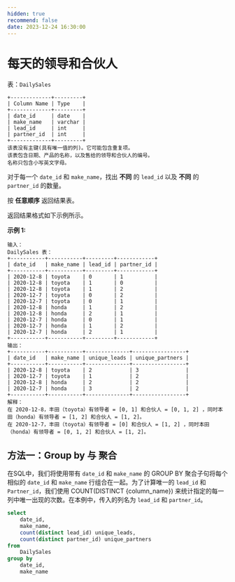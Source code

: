 ```yaml
---
hidden: true
recommend: false
date: 2023-12-24 16:30:00
---
```


# 每天的领导和合伙人

表：`DailySales`

```
+-------------+---------+
| Column Name | Type    |
+-------------+---------+
| date_id     | date    |
| make_name   | varchar |
| lead_id     | int     |
| partner_id  | int     |
+-------------+---------+
该表没有主键(具有唯一值的列)。它可能包含重复项。
该表包含日期、产品的名称，以及售给的领导和合伙人的编号。
名称只包含小写英文字母。
```

 

对于每一个 `date_id` 和 `make_name`，找出 **不同** 的 `lead_id` 以及 **不同** 的 `partner_id` 的数量。

按 **任意顺序** 返回结果表。

返回结果格式如下示例所示。

 

**示例 1:**

```
输入：
DailySales 表：
+-----------+-----------+---------+------------+
| date_id   | make_name | lead_id | partner_id |
+-----------+-----------+---------+------------+
| 2020-12-8 | toyota    | 0       | 1          |
| 2020-12-8 | toyota    | 1       | 0          |
| 2020-12-8 | toyota    | 1       | 2          |
| 2020-12-7 | toyota    | 0       | 2          |
| 2020-12-7 | toyota    | 0       | 1          |
| 2020-12-8 | honda     | 1       | 2          |
| 2020-12-8 | honda     | 2       | 1          |
| 2020-12-7 | honda     | 0       | 1          |
| 2020-12-7 | honda     | 1       | 2          |
| 2020-12-7 | honda     | 2       | 1          |
+-----------+-----------+---------+------------+
输出：
+-----------+-----------+--------------+-----------------+
| date_id   | make_name | unique_leads | unique_partners |
+-----------+-----------+--------------+-----------------+
| 2020-12-8 | toyota    | 2            | 3               |
| 2020-12-7 | toyota    | 1            | 2               |
| 2020-12-8 | honda     | 2            | 2               |
| 2020-12-7 | honda     | 3            | 2               |
+-----------+-----------+--------------+-----------------+
解释：
在 2020-12-8，丰田（toyota）有领导者 = [0, 1] 和合伙人 = [0, 1, 2] ，同时本田（honda）有领导者 = [1, 2] 和合伙人 = [1, 2]。
在 2020-12-7，丰田（toyota）有领导者 = [0] 和合伙人 = [1, 2] ，同时本田（honda）有领导者 = [0, 1, 2] 和合伙人 = [1, 2]。
```

## 方法一：Group by 与 聚合

在SQL中，我们将使用带有 `date_id` 和 `make_name` 的 GROUP BY 聚合子句将每个相似的 `date_id` 和 `make_name` 行组合在一起。为了计算唯一的 `lead_id` 和 `Partner_id`，我们使用 COUNT(DISTINCT {column_name}) 来统计指定的每一列中唯一出现的次数。在本例中，传入的列名为 `lead_id` 和 `partner_id`。

```sql
select
    date_id,
    make_name,
    count(distinct lead_id) unique_leads,
    count(distinct partner_id) unique_partners
from
    DailySales
group by
    date_id,
    make_name
```

